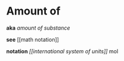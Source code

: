 # Amount of

**aka** _amount of substance_

**see** [[math notation]]

**notation** _[[international system of units]]_ $\mathrm{mol}$
